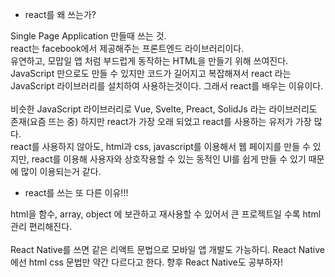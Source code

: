 * react를 왜 쓰는가?

Single Page Application 만들때 쓰는 것.
<br>
react는 facebook에서 제공해주는 프론트엔드 라이브러리이다.<br>
유연하고, 모맙일 앱 처럼 부드럽게 동작하는 HTML을 만들기 위해 쓰여진다.<br>
JavaScript 만으로도 만들 수 있지만 코드가 길어지고 복잡해져서 react 라는 JavaScript 라이브러리를 설치하여 사용하는것이다. 그래서 react를 배우는 이유이다.<br>
<br>
비슷한 JavaScript 라이브러리로 Vue, Svelte, Preact, SolidJs 라는 라이브러리도 존재(요즘 뜨는 중) 하지만 react가 가장 오래  되었고 react를 사용하는 유저가 가장 많다.<br>
react를 사용하지 않아도, html과 css, javascript를 이용해서 웹 페이지를 만들 수 있지만, react를 이용해 사용자와 상호작용할 수 있는 동적인 UI를 쉽게 만들 수 있기 때문에 많이 이용되는거 같다.
<br>

* react를 쓰는 또 다른 이유!!!

 html을 함수, array, object 에 보관하고 재사용할 수 있어서 큰 프로젝트일 수록 html 관리 편리해진다.<br>
 <br>
  React Native를 쓰면 같은 리액트 문법으로 모바일 앱 개발도 가능하디. React Native에선 html css 문법만 약간 다르다고 한다. 향후 React Native도 공부하자!
